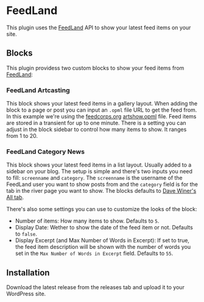 # FeedLand

This plugin uses the [FeedLand](https://feedland.com/) API to show your latest feed items on your site.

## Blocks

This plugin providess two custom blocks to show your feed items from [FeedLand](https://feedland.com/):

### FeedLand Artcasting

This block shows your latest feed items in a gallery layout. When adding the block to a page or post you can input an `.opml` file URL to get the feed from. In this example we're using the [feedcorps.org](https://lists.feedcorps.org/) [artshow.opml](https://lists.feedcorps.org/artshow.opml) file. Feed items are stored in a transient for up to one minute. There is a setting you can adjust in the block sidebar to control how many items to show. It ranges from 1 to 20.

### FeedLand Category News

This block shows your latest feed items in a list layout. Usually added to a sidebar on your blog. The setup is simple and there's two inputs you need to fill: `screenname` and `category`. The `screenname` is the username of the FeedLand user you want to show posts from and the `category` field is for the tab in the river page you want to show. The blocks defaults to [Dave Winer's All tab](https://feedland.com/?river=true&screenname=davewiner&catname=all).

There's also some settings you can use to customize the looks of the block:

- Number of items: How many items to show. Defaults to `5`.
- Display Date: Wether to show the date of the feed item or not. Defaults to `false`.
- Display Excerpt (and Max Number of Words in Excerpt): If set to true, the feed item description will be shown with the number of words you set in the `Max Number of Words in Excerpt` field. Defaults to `55`.

## Installation

Download the latest release from the releases tab and upload it to your WordPress site.
